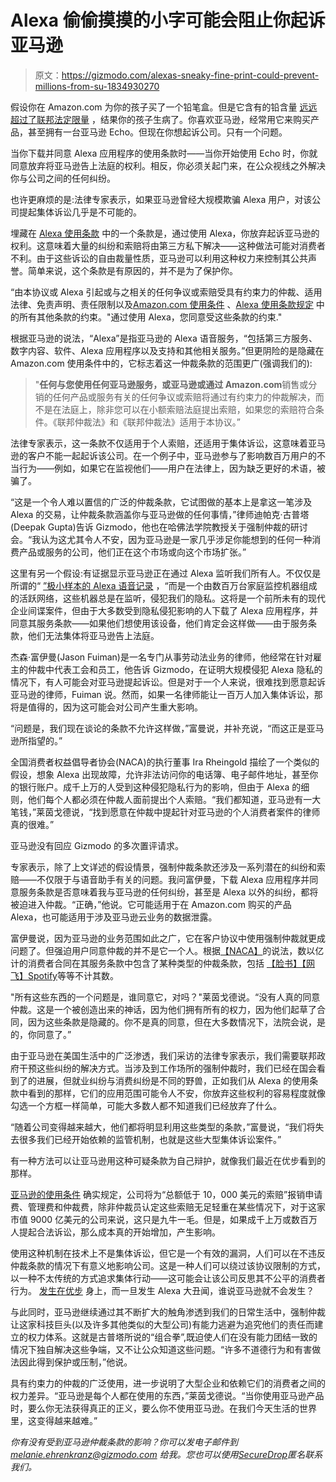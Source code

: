 # Alexa 偷偷摸摸的小字可能会阻止你起诉亚马逊

> 原文：<https://gizmodo.com/alexas-sneaky-fine-print-could-prevent-millions-from-su-1834930270>

假设你在 Amazon.com 为你的孩子买了一个铅笔盒。但是它含有的铅含量 [远远超过了联邦法定限量](https://gizmodo.com/amazon-agrees-to-stop-selling-childrens-products-with-i-1834674259?_ga=2.44971175.2092165228.1558295709-2100675449.1537904885) ，结果你的孩子生病了。你喜欢亚马逊，经常用它来购买产品，甚至拥有一台亚马逊 Echo。但现在你想起诉公司。只有一个问题。



当你下载并同意 Alexa 应用程序的使用条款时——当你开始使用 Echo 时，你就同意放弃将亚马逊告上法庭的权利。相反，你必须关起门来，在公众视线之外解决你与公司之间的任何纠纷。

也许更麻烦的是:法律专家表示，如果亚马逊曾经大规模欺骗 Alexa 用户，对该公司提起集体诉讼几乎是不可能的。

埋藏在 [Alexa 使用条款](https://www.amazon.com/gp/help/customer/display.html?asc_campaign=InlineText&asc_refurl=https://gizmodo.com/alexas-sneaky-fine-print-could-prevent-millions-from-su-1834930270&asc_source=&nodeId=201809740&tag=kinjagizmodolink-20) 中的一个条款是，通过使用 Alexa，你放弃起诉亚马逊的权利。这意味着大量的纠纷和索赔将由第三方私下解决——这种做法可能对消费者不利。由于这些诉讼的自由裁量性质，亚马逊可以利用这种权力来控制其公共声誉。简单来说，这个条款是有原因的，并不是为了保护你。

“由本协议或 Alexa 引起或与之相关的任何争议或索赔受具有约束力的仲裁、适用法律、免责声明、责任限制以及[Amazon.com 使用条件](https://www.amazon.com/conditionsofuse?asc_campaign=InlineText&asc_refurl=https://gizmodo.com/alexas-sneaky-fine-print-could-prevent-millions-from-su-1834930270&asc_source=&tag=kinjagizmodolink-20) 、[Alexa 使用条款规定](https://www.amazon.com/gp/help/customer/display.html?asc_campaign=InlineText&asc_refurl=https://gizmodo.com/alexas-sneaky-fine-print-could-prevent-millions-from-su-1834930270&asc_source=&nodeId=201809740&tag=kinjagizmodolink-20) 中的所有其他条款的约束。"通过使用 Alexa，您同意受这些条款的约束."

根据亚马逊的说法，“Alexa”是指亚马逊的 Alexa 语音服务，“包括第三方服务、数字内容、软件、Alexa 应用程序以及支持和其他相关服务。”但更阴险的是隐藏在 Amazon.com 使用条件中的，它标志着这一仲裁条款的范围更广(强调我们的):

> "**任何与您使用任何亚马逊服务，或亚马逊或通过 Amazon.com**销售或分销的任何产品或服务有关的任何争议或索赔将通过有约束力的仲裁解决，而不是在法庭上，除非您可以在小额索赔法庭提出索赔，如果您的索赔符合条件。《联邦仲裁法》和《联邦仲裁法》适用于本协议。”

法律专家表示，这一条款不仅适用于个人索赔，还适用于集体诉讼，这意味着亚马逊的客户不能一起起诉该公司。在一个例子中，亚马逊参与了影响数百万用户的不当行为——例如，如果它在监视他们——用户在法律上，因为缺乏更好的术语，被骗了。

“这是一个令人难以置信的广泛的仲裁条款，它试图做的基本上是拿这一笔涉及 Alexa 的交易，让仲裁条款涵盖你与亚马逊做的任何事情，”律师迪帕克·古普塔(Deepak Gupta)告诉 Gizmodo，他也在哈佛法学院教授关于强制仲裁的研讨会。“我认为这尤其令人不安，因为亚马逊是一家几乎涉足你能想到的任何一种消费产品或服务的公司，他们正在这个市场或向这个市场扩张。”

这里有另一个假设:有证据显示亚马逊正在通过 Alexa 监听我们所有人。不仅仅是所谓的“ [”极小样本的 Alexa 语音记录](https://www.bloomberg.com/news/articles/2019-04-10/is-anyone-listening-to-you-on-alexa-a-global-team-reviews-audio?srnd=technology-vp) ，“而是一个由数百万台家庭监控机器组成的活跃网络，这些机器总是在监听，侵犯我们的隐私。这将是一个前所未有的现代企业间谍案件，但由于大多数受到隐私侵犯影响的人下载了 Alexa 应用程序，并同意其服务条款——如果他们想使用该设备，他们肯定会这样做——由于服务条款，他们无法集体将亚马逊告上法庭。

杰森·富伊曼(Jason Fuiman)是一名专门从事劳动法业务的律师，他经常在针对雇主的仲裁中代表工会和员工，他告诉 Gizmodo，在证明大规模侵犯 Alexa 隐私的情况下，有人可能会对亚马逊提起诉讼。但是对于一个人来说，很难找到愿意起诉亚马逊的律师，Fuiman 说。然而，如果一名律师能让一百万人加入集体诉讼，那将是值得的，因为这可能会对公司产生重大影响。

“问题是，我们现在谈论的条款不允许这样做，”富曼说，并补充说，“而这正是亚马逊所指望的。”

全国消费者权益倡导者协会(NACA)的执行董事 Ira Rheingold 描绘了一个类似的假设，想象 Alexa 出现故障，允许非法访问你的电话簿、电子邮件地址，甚至你的银行账户。成千上万的人受到这种侵犯隐私行为的影响，但由于 Alexa 的细则，他们每个人都必须在仲裁人面前提出个人索赔。“我们都知道，亚马逊有一大笔钱，”莱茵戈德说，“找到愿意在仲裁中提起针对亚马逊的个人消费者案件的律师真的很难。”

亚马逊没有回应 Gizmodo 的多次置评请求。

专家表示，除了上文详述的假设情景，强制仲裁条款还涉及一系列潜在的纠纷和索赔——不仅限于与语音助手有关的问题。我问富伊曼，下载 Alexa 应用程序并同意服务条款是否意味着我与亚马逊的任何纠纷，甚至是 Alexa 以外的纠纷，都将被迫进入仲裁。“正确，”他说。它可能适用于在 Amazon.com 购买的产品 Alexa，也可能适用于涉及亚马逊云业务的数据泄露。

富伊曼说，因为亚马逊的业务范围如此之广，它在客户协议中使用强制仲裁就更成问题了。但强迫用户同意仲裁的并不是它一个人。根据[【NACA】](https://www.consumerreports.org/cro/shopping/the-arbitration-clause-hidden-in-many-consumer-contracts)的说法，数以亿计的消费者合同在其服务条款中包含了某种类型的仲裁条款，包括 [【脸书】](https://www.facebook.com/msqrd/terms)[【网飞】](https://help.netflix.com/legal/termsofuse?fcld=true)[Spotify](https://www.spotify.com/us/legal/end-user-agreement/)等等不计其数。

"所有这些东西的一个问题是，谁同意它，对吗？"莱茵戈德说。“没有人真的同意仲裁。这是一个被创造出来的神话，因为他们拥有所有的权力，因为他们起草了合同，因为这些条款是隐藏的。你不是真的同意，但在大多数情况下，法院会说，是的，你同意了。”

由于亚马逊在美国生活中的广泛渗透，我们采访的法律专家表示，我们需要联邦政府干预这些纠纷的解决方式。当涉及到工作场所的强制仲裁时，我们已经在国会看到了的进展，但就业纠纷与消费纠纷是不同的野兽，正如我们从 Alexa 的使用条款中看到的那样，它们的应用范围可能令人不安，你放弃这些权利的容易程度就像勾选一个方框一样简单，可能大多数人都不知道我们已经放弃了什么。

“随着公司变得越来越大，他们都将明显利用这些类型的条款，”富曼说，“我们将失去很多我们已经开始依赖的监管机制，也就是这些大型集体诉讼案件。”

有一种方法可以让亚马逊用这种可疑条款为自己辩护，就像我们最近在优步看到的那样。

[亚马逊的使用条件](https://www.amazon.com/gp/help/customer/display.html/?asc_campaign=InlineText&asc_refurl=https://gizmodo.com/alexas-sneaky-fine-print-could-prevent-millions-from-su-1834930270&asc_source=&nodeId=508088&tag=kinjagizmodolink-20) 确实规定，公司将为“总额低于 10，000 美元的索赔”报销申请费、管理费和仲裁费，除非仲裁员认定这些索赔无足轻重在某些情况下，对于这家市值 9000 亿美元的公司来说，这只是九牛一毛。但是，如果成千上万或数百万人提起合法诉讼，那么成本真的开始增加，产生影响。

使用这种机制在技术上不是集体诉讼，但它是一个有效的漏洞，人们可以在不违反仲裁条款的情况下有意义地影响公司。这是一种人们可以绕过该协议限制的方式，以一种不太传统的方式追求集体行动——这可能会让该公司反思其不公平的消费者行为。 [发生在优步](https://gizmodo.com/it-looks-like-ubers-sleazy-approach-to-driver-lawsuits-1834623166) 身上，而一旦发生 Alexa 大丑闻，谁说亚马逊就不会发生？

与此同时，亚马逊继续通过其不断扩大的触角渗透到我们的日常生活中，强制仲裁让这家科技巨头(以及许多其他类似的大型公司)有能力逃避为追究他们的责任而建立的权力体系。这就是古普塔所说的“组合拳”,既迫使人们在没有能力团结一致的情况下独自解决这些争端，又不让公众知道这些问题。“许多不道德行为和有害做法因此得到保护或压制，”他说。

具有约束力的仲裁的广泛使用，进一步说明了大型企业和依赖它们的消费者之间的权力差异。“亚马逊是每个人都在使用的东西，”莱茵戈德说。“当你使用亚马逊产品时，要么你无法获得真正的正义，要么你不使用亚马逊。在我们今天生活的世界里，这变得越来越难。”

*你有没有受到亚马逊仲裁条款的影响？你可以发电子邮件到 melanie.ehrenkranz@gizmodo.com 给我。您也可以使用*[*SecureDrop*](https://specialprojectsdesk.com/how-to-contact-our-reporters-using-securedrop-1823763689)*匿名联系我们。*
